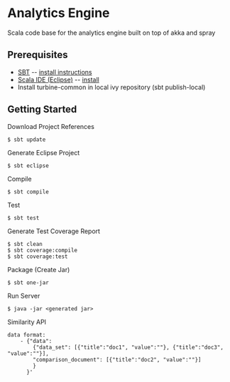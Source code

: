 Analytics Engine
=============

Scala code base for the analytics engine built on top of akka and spray

Prerequisites
------------

* [SBT](https://github.com/harrah/xsbt) -- [install instructions](https://github.com/harrah/xsbt/wiki/Getting-Started-Setup)
* [Scala IDE (Eclipse)](http://www.scala-ide.org/) -- [install](http://download.scala-ide.org/)
* Install turbine-common in local ivy repository (sbt publish-local)

Getting Started
------------

Download Project References
	
	$ sbt update

Generate Eclipse Project

	$ sbt eclipse

Compile

	$ sbt compile
	
Test
	
	$ sbt test

Generate Test Coverage Report

	$ sbt clean
	$ sbt coverage:compile
	$ sbt coverage:test

Package (Create Jar)

	$ sbt one-jar

Run Server

	$ java -jar <generated jar>

Similarity API

	data format:
		- {"data": 
			{"data_set": [{"title":"doc1", "value":""},	{"title":"doc3", "value":""}],
			"comparison_document": [{"title":"doc2", "value":""}]
			}
		  }'